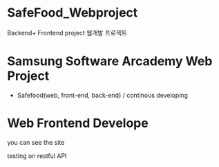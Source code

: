 # SafeFood_Webproject
Backend+ Frontend project
웹개발 프로젝트

# Samsung Software Arcademy Web Project 
 - Safefood(web, front-end, back-end) / continous developing

# Web Frontend Develope

you can see the site

testing on restful API
